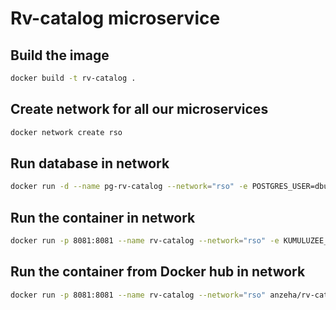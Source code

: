 # Rv-catalog microservice

## Build the image

```bash
docker build -t rv-catalog .
```

## Create network for all our microservices

```bash
docker network create rso
```

## Run database in network
```bash
docker run -d --name pg-rv-catalog --network="rso" -e POSTGRES_USER=dbuser -e POSTGRES_PASSWORD=postgres -e POSTGRES_DB=rvs -p 5433:5432 postgres:13
```

## Run the container in network

```bash
docker run -p 8081:8081 --name rv-catalog --network="rso" -e KUMULUZEE_DATASOURCES0_CONNECTIONURL=jdbc:postgresql://pg-rv-catalog:5432/rvs rv-catalog
```

## Run the container from Docker hub in network

```bash
docker run -p 8081:8081 --name rv-catalog --network="rso" anzeha/rv-catalog:latest
```